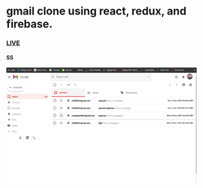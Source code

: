 # gmail clone using react, redux, and firebase.

###  [LIVE](https://clone-eea3c.web.app/)



#### SS

![](Capture123.PNG)
